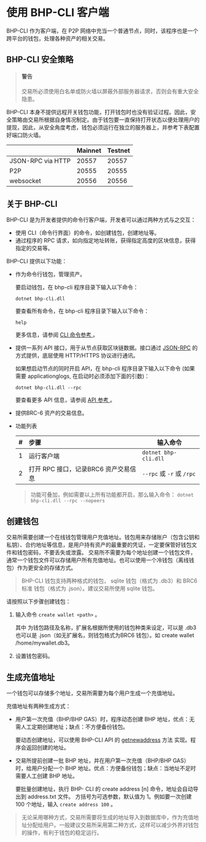 # 使用 BHP-CLI 客户端 

BHP-CLI 作为客户端，在 P2P 网络中充当一个普通节点，同时，该程序也是一个跨平台的钱包，处理各种资产的相关交易。

## BHP-CLI 安全策略 

> #### 警告
>
> 交易所必须使用白名单或防火墙以屏蔽外部服务器请求，否则会有重大安全隐患。

BHP-CLI 本身不提供远程开关钱包功能，打开钱包时也没有验证过程。因此，安全策略由交易所根据自身情况制定。由于钱包要一直保持打开状态以便处理用户的提现，因此，从安全角度考虑，钱包必须运行在独立的服务器上，并参考下表配置好端口防火墙。

|                   | Mainnet | Testnet |
| ----------------- | ------- | ------- |
| JSON-RPC via HTTP | 20557   | 20557   |
| P2P               | 20555   | 20555   |
| websocket         | 20556   | 20556   |

## 关于 BHP-CLI

BHP-CLI 是为开发者提供的命令行客户端，开发者可以通过两种方式与之交互：

- 使用 CLI（命令行界面）的命令，如创建钱包，创建地址等。
- 通过程序的 RPC 请求，如向指定地址转账，获得指定高度的区块信息，获得指定的交易等。

BHP-CLI 提供以下功能：

- 作为命令行钱包，管理资产。

  要启动钱包，在 bhp-cli 程序目录下输入以下命令：

  ```
  dotnet bhp-cli.dll 
  ```

  要查看所有命令，在 bhp-cli 程序目录下输入以下命令：

  ```
  help 
  ```

  更多信息，请参阅 [CLI 命令参考 ](https://github.com/BhpAlpha/docs/blob/master/cli/1.2.0.8/cli.md)。

- 提供一系列 API 接口，用于从节点获取区块链数据。接口通过 [JSON-RPC](http://www.jsonrpc.org/specification) 的方式提供，底层使用 HTTP/HTTPS 协议进行通讯。

  如果想启动节点的同时开启 API，在 bhp-cli 程序目录下输入以下命令 (如果需要 applicationglogs, 在启动时必须添加下面的引数)：

  ```
  dotnet bhp-cli.dll --rpc 
  ```

  要查看更多 API 信息，请参阅 [API 参考 ](https://github.com/BhpAlpha/docs/blob/master/cli/1.2.0.8/api.md)。

- 提供BRC-6 资产的交易信息。

- 功能列表

  | #    | 步骤                                 | 输入命令                  |
  | ---- | :----------------------------------- | ------------------------- |
  | 1    | 运行客户端                           | `dotnet bhp-cli.dll`      |
  | 2    | 打开 RPC 接口，记录BRC6 资产交易信息 | `--rpc` 或 `-r` 或 `/rpc` |

  > 功能可叠加，例如需要以上所有功能都开启，那么输入命令： `dotnet bhp-cli.dll --rpc --nopeers`

## 创建钱包 

交易所需要创建一个在线钱包管理用户充值地址。钱包用来存储账户（包含公钥和私钥）、合约地址等信息，是用户持有资产的最重要的凭证，一定要保管好钱包文件和钱包密码，不要丢失或泄露。 交易所不需要为每个地址创建一个钱包文件，通常一个钱包文件可以存储用户所有充值地址。也可以使用一个冷钱包（离线钱包）作为更安全的存储方式。

> BHP-CLI 钱包支持两种格式的钱包， sqlite 钱包（格式为 .db3）和 BRC6 标准 钱包（格式为 .json）。建议交易所使用 sqlite 钱包。

请按照以下步骤创建钱包：

1. 输入命令 `create wallet <path>` 。

   其中 <path> 为钱包路径及名称，扩展名根据所使用的钱包种类来设定，可以是 .db3 也可以是 .json（如无扩展名，则钱包格式为BRC6 钱包）。如 create wallet /home/mywallet.db3。

2. 设置钱包密码。

## 生成充值地址 

一个钱包可以存储多个地址，交易所需要为每个用户生成一个充值地址。

充值地址有两种生成方式：

- 用户第一次充值（BHP/BHP GAS）时，程序动态创建 BHP 地址，优点：无需人工定期创建地址；缺点：不方便备份钱包。

  要动态创建地址，可以使用 BHP-CLI API 的 [getnewaddress](https://github.com/BhpAlpha/docs/blob/master/cli/1.2.0.8/api/getnewaddress.md) 方法 实现。程序会返回创建的地址。

- 交易所提前创建一批 BHP 地址，并在用户第一次充值（BHP/BHP GAS）时，给用户分配一个 BHP 地址。优点：方便备份钱包；缺点：当地址不足时需要人工创建 BHP 地址。

  要批量创建地址，执行 BHP- CLI 的 create address [n] 命令，地址会自动导出到 address.txt 文件。 方括号为可选参数，默认值为 1。例如要一次创建 100 个地址，输入 `create address 100` 。

> 无论采用哪种方式，交易所需要将生成的地址导入到数据库中，作为充值地址分配给用户。一般建议交易所采用第二种方式，这样可以减少外界对钱包的操作，有利于钱包的稳定运行。